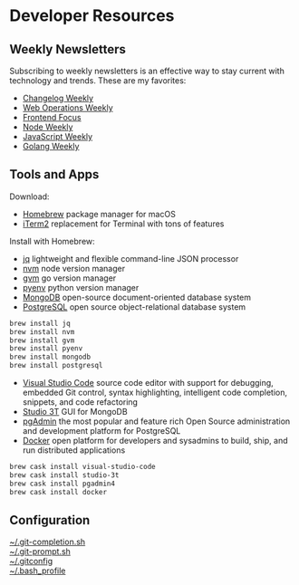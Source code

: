# Developer Resources

## Weekly Newsletters

Subscribing to weekly newsletters is an effective way to stay current with technology and trends. These are my favorites:

- [Changelog Weekly](https://changelog.com/weekly)
- [Web Operations Weekly](https://webopsweekly.com/)
- [Frontend Focus](https://frontendfoc.us/)
- [Node Weekly](https://nodeweekly.com/)
- [JavaScript Weekly](https://javascriptweekly.com/)
- [Golang Weekly](https://golangweekly.com/)

## Tools and Apps

Download:

- [Homebrew](https://brew.sh/) package manager for macOS
- [iTerm2](https://www.iterm2.com/) replacement for Terminal with tons of features

Install with Homebrew:

- [jq](https://stedolan.github.io/jq/) lightweight and flexible command-line JSON processor
- [nvm](https://github.com/creationix/nvm) node version manager
- [gvm](https://github.com/moovweb/gvm) go version manager
- [pyenv](https://github.com/pyenv/pyenv) python version manager
- [MongoDB](https://www.mongodb.com/) open-source document-oriented database system
- [PostgreSQL](https://www.postgresql.org/) open source object-relational database system

```bash
brew install jq
brew install nvm
brew install gvm
brew install pyenv
brew install mongodb
brew install postgresql
```

- [Visual Studio Code](https://code.visualstudio.com/) source code editor with support for debugging, embedded Git control, syntax highlighting, intelligent code completion, snippets, and code refactoring
- [Studio 3T](https://studio3t.com/) GUI for MongoDB
- [pgAdmin](https://www.pgadmin.org/) the most popular and feature rich Open Source administration and development platform for PostgreSQL
- [Docker](https://www.docker.com/) open platform for developers and sysadmins to build, ship, and run distributed applications

```bash
brew cask install visual-studio-code
brew cask install studio-3t
brew cask install pgadmin4
brew cask install docker
```

## Configuration

[~/.git-completion.sh](https://github.com/git/git/blob/master/contrib/completion/git-completion.bash)  
[~/.git-prompt.sh](https://github.com/git/git/blob/master/contrib/completion/git-prompt.sh)  
[~/.gitconfig](.gitconfig)  
[~/.bash_profile](.bash_profile)  
